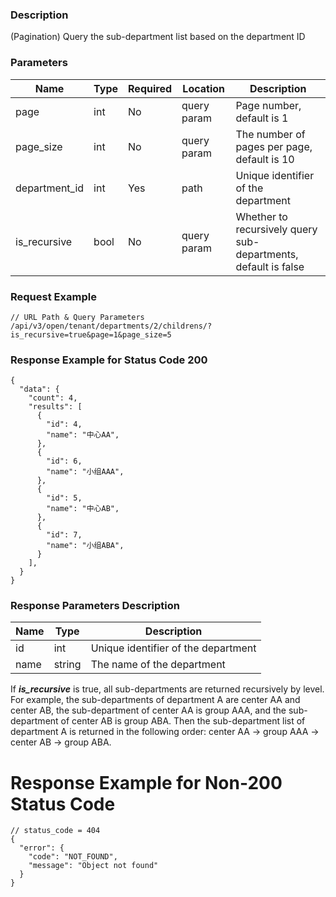 ### Description

(Pagination) Query the sub-department list based on the department ID

### Parameters

| Name          | Type | Required | Location    | Description                                                    |
|---------------|------|----------|-------------|----------------------------------------------------------------|
| page          | int  | No       | query param | Page number, default is 1                                      |
| page_size     | int  | No       | query param | The number of pages per page, default is 10                    |
| department_id | int  | Yes      | path        | Unique identifier of the department                            |
| is_recursive  | bool | No       | query param | Whether to recursively query sub-departments, default is false |

### Request Example

```
// URL Path & Query Parameters
/api/v3/open/tenant/departments/2/childrens/?is_recursive=true&page=1&page_size=5
```

### Response Example for Status Code 200

```json5
{
  "data": {
    "count": 4,
    "results": [
      {
        "id": 4,
        "name": "中心AA",
      },
      {
        "id": 6,
        "name": "小组AAA",
      },
      {
        "id": 5,
        "name": "中心AB",
      },
      {
        "id": 7,
        "name": "小组ABA",
      }
    ],
  }
}
```

### Response Parameters Description

| Name | Type   | Description                         |
|------|--------|-------------------------------------|
| id   | int    | Unique identifier of the department |
| name | string | The name of the department          |

If ***is_recursive*** is true, all sub-departments are returned recursively by level. For example, the sub-departments
of department A are center AA and center AB, the sub-department of center AA is group AAA, and the sub-department of
center AB is group ABA. Then the sub-department list of department A is returned in the following order: center AA ->
group AAA -> center AB -> group ABA.

# Response Example for Non-200 Status Code

```json5
// status_code = 404
{
  "error": {
    "code": "NOT_FOUND",
    "message": "Object not found"
  }
}
```
